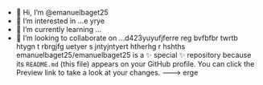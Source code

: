 - 👋 Hi, I’m @emanuelbaget25
- 👀 I’m interested in ...e yrye
- 🌱 I’m currently learning ...
- 💞️ I’m looking to collaborate on ...d423yuyufjferre reg bvfbfbr twrtb
htygn t rbrgjfg uetyer s jntyjntyert htherhg r hshths
emanuelbaget25/emanuelbaget25 is a ✨ special ✨ repository because its `README.md` (this file) appears on your GitHub profile.
You can click the Preview link to take a look at your changes.
---> erge
